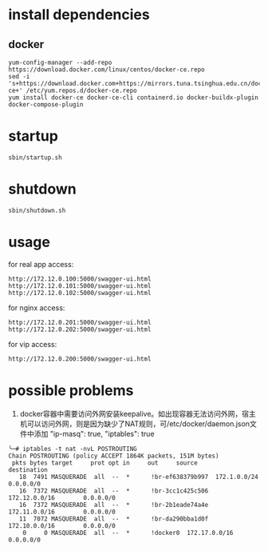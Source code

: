 # install dependencies

## docker

```shell
yum-config-manager --add-repo https://download.docker.com/linux/centos/docker-ce.repo
sed -i 's+https://download.docker.com+https://mirrors.tuna.tsinghua.edu.cn/docker-ce+' /etc/yum.repos.d/docker-ce.repo
yum install docker-ce docker-ce-cli containerd.io docker-buildx-plugin docker-compose-plugin
```

# startup

```shell
sbin/startup.sh
```

# shutdown

```shell
sbin/shutdown.sh
```

# usage

for real app access:

```shell
http://172.12.0.100:5000/swagger-ui.html
http://172.12.0.101:5000/swagger-ui.html
http://172.12.0.102:5000/swagger-ui.html
```

for nginx access:

```shell
http://172.12.0.201:5000/swagger-ui.html
http://172.12.0.202:5000/swagger-ui.html
```

for vip access:

```shell
http://172.12.0.200:5000/swagger-ui.html
```

# possible problems


1. docker容器中需要访问外网安装keepalive。如出现容器无法访问外网，宿主机可以访问外网，则是因为缺少了NAT规则，可/etc/docker/daemon.json文件中添加 "ip-masq": true,
"iptables": true

```shell
╰─# iptables -t nat -nvL POSTROUTING
Chain POSTROUTING (policy ACCEPT 1864K packets, 151M bytes)
 pkts bytes target     prot opt in     out     source               destination         
   18  7491 MASQUERADE  all  --  *      !br-ef638379b997  172.1.0.0/24         0.0.0.0/0           
   16  7372 MASQUERADE  all  --  *      !br-3cc1c425c506  172.12.0.0/16        0.0.0.0/0           
   16  7372 MASQUERADE  all  --  *      !br-2b1eade74a4e  172.11.0.0/16        0.0.0.0/0           
   11  7072 MASQUERADE  all  --  *      !br-da290bba1d0f  172.10.0.0/16        0.0.0.0/0           
    0     0 MASQUERADE  all  --  *      !docker0  172.17.0.0/16        0.0.0.0/0  
```
